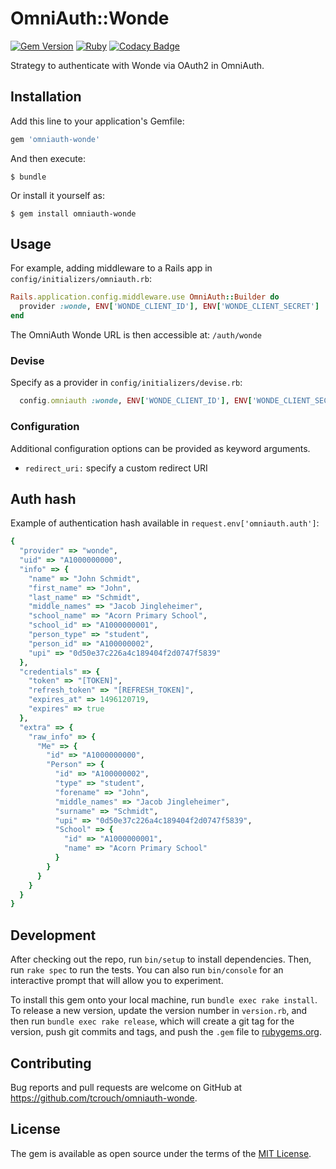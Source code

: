 # OmniAuth::Wonde

[![Gem Version](https://img.shields.io/gem/v/omniauth-wonde.svg)](https://rubygems.org/gems/omniauth-wonde)
[![Ruby](https://github.com/tcrouch/omniauth-wonde/actions/workflows/ruby.yml/badge.svg)](https://github.com/tcrouch/omniauth-wonde/actions/workflows/ruby.yml)
[![Codacy Badge](https://api.codacy.com/project/badge/Grade/87b66fa1686348c38fc6936a85c63685)](https://www.codacy.com/manual/t.crouch/omniauth-wonde)

Strategy to authenticate with Wonde via OAuth2 in OmniAuth.

## Installation

Add this line to your application's Gemfile:

```ruby
gem 'omniauth-wonde'
```

And then execute:

```console
$ bundle
```

Or install it yourself as:

```console
$ gem install omniauth-wonde
```

## Usage

For example, adding middleware to a Rails app in `config/initializers/omniauth.rb`:

```ruby
Rails.application.config.middleware.use OmniAuth::Builder do
  provider :wonde, ENV['WONDE_CLIENT_ID'], ENV['WONDE_CLIENT_SECRET']
end
```

The OmniAuth Wonde URL is then accessible at: `/auth/wonde`

### Devise

Specify as a provider in `config/initializers/devise.rb`:

```ruby
  config.omniauth :wonde, ENV['WONDE_CLIENT_ID'], ENV['WONDE_CLIENT_SECRET']
```

### Configuration

Additional configuration options can be provided as keyword arguments.

- `redirect_uri:` specify a custom redirect URI

## Auth hash

Example of authentication hash available in `request.env['omniauth.auth']`:

```ruby
{
  "provider" => "wonde",
  "uid" => "A1000000000",
  "info" => {
    "name" => "John Schmidt",
    "first_name" => "John",
    "last_name" => "Schmidt",
    "middle_names" => "Jacob Jingleheimer",
    "school_name" => "Acorn Primary School",
    "school_id" => "A1000000001",
    "person_type" => "student",
    "person_id" => "A100000002",
    "upi" => "0d50e37c226a4c189404f2d0747f5839"
  },
  "credentials" => {
    "token" => "[TOKEN]",
    "refresh_token" => "[REFRESH_TOKEN]",
    "expires_at" => 1496120719,
    "expires" => true
  },
  "extra" => {
    "raw_info" => {
      "Me" => {
        "id" => "A1000000000",
        "Person" => {
          "id" => "A100000002",
          "type" => "student",
          "forename" => "John",
          "middle_names" => "Jacob Jingleheimer",
          "surname" => "Schmidt",
          "upi" => "0d50e37c226a4c189404f2d0747f5839",
          "School" => {
            "id" => "A1000000001",
            "name" => "Acorn Primary School"
          }
        }
      }
    }
  }
}
```

## Development

After checking out the repo, run `bin/setup` to install dependencies. Then, run `rake spec` to run the tests. You can also run `bin/console` for an interactive prompt that will allow you to experiment.

To install this gem onto your local machine, run `bundle exec rake install`. To release a new version, update the version number in `version.rb`, and then run `bundle exec rake release`, which will create a git tag for the version, push git commits and tags, and push the `.gem` file to [rubygems.org](https://rubygems.org).

## Contributing

Bug reports and pull requests are welcome on GitHub at https://github.com/tcrouch/omniauth-wonde.

## License

The gem is available as open source under the terms of the [MIT License](https://opensource.org/licenses/MIT).
